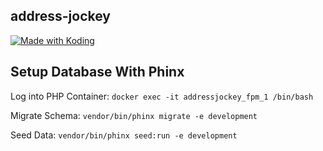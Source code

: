 ## address-jockey

<a href="https://koding.com/"> <img src="https://koding-cdn.s3.amazonaws.com/badges/made-with-koding/v1/koding_badge_ReadmeDark.png" srcset="https://koding-cdn.s3.amazonaws.com/badges/made-with-koding/v1/koding_badge_ReadmeDark.png 1x, https://koding-cdn.s3.amazonaws.com/badges/made-with-koding/v1/koding_badge_ReadmeDark@2x.png 2x" alt="Made with Koding" /> </a>

## Setup Database With Phinx

Log into PHP Container: `docker exec -it addressjockey_fpm_1 /bin/bash`

Migrate Schema: `vendor/bin/phinx migrate -e development`

Seed Data: `vendor/bin/phinx seed:run -e development`
